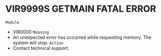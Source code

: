 # VIR9999S GETMAIN FATAL ERROR
`Module`
- VIR0000
`Meaning`
- An unexpected error has occurred while requesting memory. The system will stop.
`Action`
- Contact technical support.
